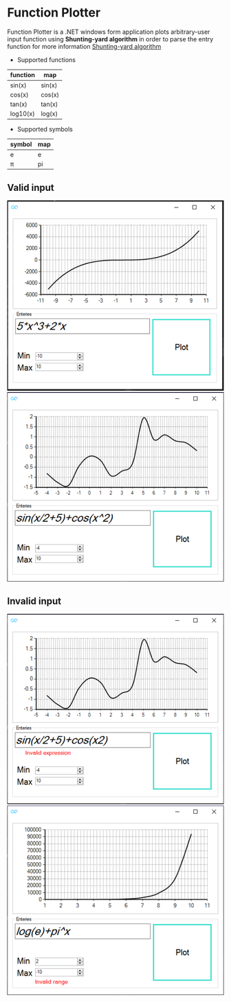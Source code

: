 # Function Plotter
Function Plotter is a .NET windows form application plots arbitrary-user input function using **Shunting-yard algorithm** in order to parse the entry function for more information [Shunting-yard algorithm](https://en.wikipedia.org/wiki/Shunting-yard_algorithm)
* Supported functions

|function|map|
|--------|---|
|sin(x)  |sin(x)|
|cos(x)  |cos(x)|
|tan(x)  |tan(x)|
|log10(x)|log(x)|

* Supported symbols

|symbol|map|
|------|---|
|e     | e |
|&pi;    | pi|

## Valid input
!["im1"](images/Capture.PNG)
!["im2"](images/Capture2.PNG)
## Invalid input
!["im3"](images/Capture3.PNG)
!["im4"](images/Capture4.PNG)
